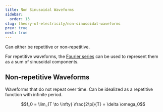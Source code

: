 ```yaml
---
title: Non Sinusoidal Waveforms
sidebar:
  order: 13
slug: theory-of-electricity/non-sinusoidal-waveforms
prev: true
next: true
---
```


Can either be repetitive or non-repetitive.

For repetitive waveforms, the [Fourier series](/theory-of-electricity/fourier-series) can be used to represent them as a sum of sinusoidal components.

## Non-repetitive Waveforms

Waveforms that do not repeat over time. Can be idealized as a repetitive function with infinite period.

```math
f_0 = \lim_{T \to \infty} \frac{2\pi}{T} = \delta \omega_0
```
